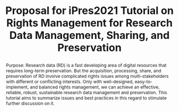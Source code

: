 ---
abstract: 'Purpose: Research data (RD) is a fast developing area of digital resources
  that requires long-term preservation. But the acquisition, processing, share, and
  preservation of RD involve complicated rights issues among multi-stakeholders with
  different or conflicting interests. Only with well-designed, easy-to-implement,
  and balanced rights management, we can achieve an effective, reliable, robust, sustainable
  research data management and preservation. This tutorial aims to summarize issues
  and best practices in this regard to stimulate further discussion on it.

  '
creators:
- Zhang, Zeyu
- Sheng, Zhihong
date: null
document_url: https://services.phaidra.univie.ac.at/api/object/o:1424937/download
grand_parent: iPRES
institutions:
- Computing and Networking Information Center, CAS
keywords:
- research data
- digital research
- management & sharing & preservation & publishing
- rights management
- data protection and data security
landing_page_url: https://phaidra.univie.ac.at/o:1424937
language: eng
layout: publication
license: CC BY 4.0 International
notes_url: null
parent: iPRES 2021
presentation_url: null
size: 93921
source_name: iPRES
title: Proposal for iPres2021 Tutorial on  Rights Management for Research Data Management,
  Sharing, and Preservation
type: paper
year: 2021
---